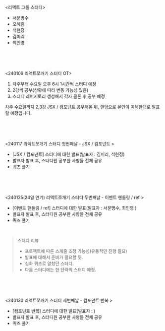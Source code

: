 <리액트 그룹 스터디>
- 서문명수
- 오혜림
- 석현정
- 김미리
- 최인영


<br><br><br>


<240109 리액트쪼개기 스터디 OT>

1. 차주부터 수요일 오후 6시 1시간씩 스터디 예정
2. 2강씩 공부(상황에 따라 변동 가능성 있음)
3. 스터디 레퍼지토리 생성해서 각자 클론 후 공부 예정

차주 수요일까지 2,3강 JSX / 컴포넌트 공부해온 뒤, 랜덤으로 본인이 이해한대로 발표할 예정입니다.

<br><br><br>

<240117 리액트쪼개기 스터디 첫번째날 - JSX / 컴포넌트 >

- [JSX / 컴포넌트] 스터디에 대한 발표(발표자 : 김미리, 석현정)
- 발표자 발표 후, 스터디원 공부한 사항들 전체 공유
- 퀴즈 풀기

<br><br><br>

<240125(24일 연기) 리액트쪼개기 스터디 두번째날 - 이벤트 핸들링 / ref >

- [이벤트 핸들링 / ref] 스터디에 대한 발표(발표자 : 서문명수, 최인영 )
- 발표자 발표 후, 스터디원 공부한 사항들 전체 공유
- 퀴즈 풀기
  
<br>

> 스터디 리뷰
> - 프로젝트에 따른 스케줄 조정 가능성(유동적인 진행 필요)<br/>
> - 발표에 대해서 준비가 필요할 듯.<br/>
> - 심화 퀴즈로 알찼던 스터디.<br/>
> - 다음 스터디에는 한 단락씩 스터디 예정.

<br><br><br>

<240130 리액트쪼개기 스터디 세번째날 - 컴포넌트 반복 >

- [컴포넌트 반복] 스터디에 대한 발표(발표자 : )
- 발표자 발표 후, 스터디원 공부한 사항들 전체 공유
- 퀴즈 풀기


